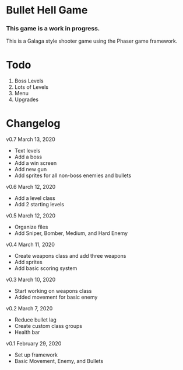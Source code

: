 # Bullet Hell Game
### This game is a work in progress.
This is a Galaga style shooter game using the Phaser game framework.

# Todo
1. Boss Levels
2. Lots of Levels
3. Menu
4. Upgrades

# Changelog
v0.7 March 13, 2020
* Text levels
* Add a boss
* Add a win screen
* Add new gun
* Add sprites for all non-boss enemies and bullets

v0.6 March 12, 2020
* Add a level class
* Add 2 starting levels

v0.5 March 12, 2020
* Organize files
* Add Sniper, Bomber, Medium, and Hard Enemy

v0.4 March 11, 2020
* Create weapons class and add three weapons
* Add sprites
* Add basic scoring system

v0.3 March 10, 2020
* Start working on weapons class
* Added movement for basic enemy

v0.2 March 7, 2020
* Reduce bullet lag
* Create custom class groups
* Health bar

v0.1 February 29, 2020
* Set up framework
* Basic Movement, Enemy, and Bullets
